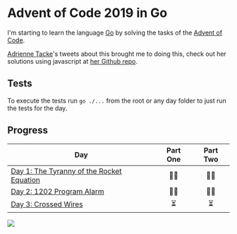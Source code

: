 # Advent of Code 2019 in Go
I'm starting to learn the language [Go](https://golang.org/) by solving the tasks of the [Advent of Code](https://adventofcode.com/).

[Adrienne Tacke](http://adrienne.io/)'s tweets about this brought me to doing this, check out her solutions using javascript at [her Github repo](https://github.com/adriennetacke/advent-of-code-2019).

## Tests
To execute the tests run `go ./...` from the root or any day folder to just run the tests for the day.

## Progress

| Day  | Part One | Part Two | 
|---|:---:|:---:|
| [Day 1: The Tyranny of the Rocket Equation](https://github.com/dArignac/advent-of-code-2019/tree/master/day1) | 👌🏻 | 👌🏻 |
| [Day 2: 1202 Program Alarm](https://github.com/dArignac/advent-of-code-2019/tree/master/day2) | 👌🏻 | 👌🏻 |
| [Day 3: Crossed Wires](https://github.com/dArignac/advent-of-code-2019/tree/master/day3) | ⏳ | ⏳ |

![](https://media.giphy.com/media/3oz8xIGBOOz0fJuY2k/source.gif)